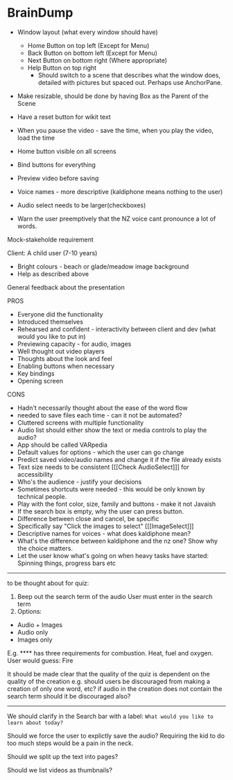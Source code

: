 # BrainDump

* Window layout (what every window should have)
  * Home Button on top left (Except for Menu)
  * Back Button on bottom left (Except for Menu)
  * Next Button on bottom right (Where appropriate)
  * Help Button on top right 
    * Should switch to a scene that describes what the window does, detailed with pictures but spaced out. Perhaps use AnchorPane.
  
* Make resizable, should be done by having Box as the Parent of the Scene
* Have a reset button for wikit text
* When you pause the video - save the time, when you play the video, load the time
* Home button visible on all screens
* Bind buttons for everything
* Preview video before saving
* Voice names - more descriptive (kaldiphone means nothing to the user)
* Audio select needs to be larger(checkboxes) 
* Warn the user preemptively that the NZ voice cant pronounce a lot of words.

Mock-stakeholde requirement

Client: A child user (7-10 years)

* Bright colours - beach or glade/meadow image background
* Help as described above

General feedback about the presentation

PROS

* Everyone did the functionality
* Introduced themselves
* Rehearsed and confident - interactivity between client and dev (what would you like to put in)
* Previewing capacity - for audio, images
* Well thought out video players
* Thoughts about the look and feel
* Enabling buttons when necessary
* Key bindings
* Opening screen

CONS

* Hadn't necessarily thought about the ease of the word flow
* needed to save files each time - can it not be automated?
* Cluttered screens with multiple functionality
* Audio list should either show the text or media controls to play the audio?
* App should be called VARpedia
* Default values for options - which the user can go change
* Predict saved video/audio names and change it if the file already exists
* Text size needs to be consistent [[[Check AudioSelect]]] for accessibility
* Who's the audience - justify your decisions
* Sometimes shortcuts were needed - this would be only known by technical people.
* Play with the font color, size, family and buttons - make it not Javaish
* If the search box is empty, why the user can press button.
* Difference between close and cancel, be specific
* Specifically say "Click the images to select" [[[ImageSelect]]]
* Descriptive names for voices - what does kaldiphone mean?
* What's the difference between kaldiphone and the nz one? Show why the choice matters.
* Let the user know what's going on when heavy tasks have started: Spinning things, progress bars etc

---

to be thought about for quiz:

1. Beep out the search term of the audio
User must enter in the search term
2. Options:
  * Audio + Images
  * Audio only
  * Images only

E.g. \*\*\*\* has three requirements for combustion. Heat, fuel and oxygen.
User would guess: Fire

It should be made clear that the quality of the quiz is dependent on the quality of the creation
e.g. should users be discouraged from making  a creation of only one word, etc?
if audio in the creation does not contain the search term should it be discouraged also?

---

We should clarify in the Search bar with a label: `What would you like to learn about today?`

Should we force the user to explictly save the audio? Requiring the kid to do too much steps would be a pain in the neck.

Should we split up the text into pages?

Should we list videos as thumbnails?

